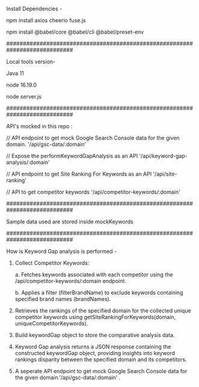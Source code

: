 
Install Dependencies - 

npm install axios cheerio fuse.js

npm install @babel/core @babel/cli @babel/preset-env

############################################################################

Local tools version- 

Java 11

node 16.19.0

node server.js

############################################################################

API's mocked in this repo : 

// API endpoint to get mock Google Search Console data for the given domain.
'/api/gsc-data/:domain'

// Expose the performKeywordGapAnalysis as an API
'/api/keyword-gap-analysis/:domain'


// API endpoint to get Site Ranking For Keywords as an API
'/api/site-ranking'


//  API to get competitor keywords
'/api/competitor-keywords/:domain'

############################################################################

Sample data used are stored inside mockKeywords

############################################################################

How is Keyword Gap analysis is performed - 

1. Collect Competitor Keywords:
   
   a. Fetches keywords associated with each competitor using the /api/competitor-keywords/:domain endpoint.
   
   b. Applies a filter (filterBrandName) to exclude keywords containing specified brand names (brandNames).
3. Retrieves the rankings of the specified domain for the collected unique competitor keywords using getSiteRankingForKeywords(domain, uniqueCompetitorKeywords).
4. Build keywordGap object to store the comparative analysis data.
5. Keyword Gap analysis returns a JSON response containing the constructed keywordGap object, providing insights into keyword rankings disparity between the specified domain and its competitors. 
6. A seperate API endpoint to get mock Google Search Console data for the given domain.'/api/gsc-data/:domain' . 
